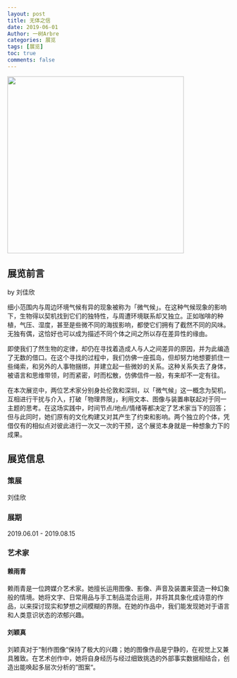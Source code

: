 ```yaml
---
layout: post
title: 无体之信 
date: 2019-06-01
Author: 一树Arbre
categories: 展览
tags: [展览]
toc: true
comments: false
--- 
```


<img src="https://s2.loli.net/2022/09/02/NIe8A9RJcDZB7oz.jpg" width="400px" />


## 展览前言

by 刘佳欣

细小范围内与周边环境气候有异的现象被称为「微气候」。在这种气候现象的影响下，生物得以契机找到它们的独特性，与周遭环境联系却又独立。正如咖啡的种植，气压、湿度，甚至是些微不同的海拔影响，都使它们拥有了截然不同的风味。无独有偶，这恰好也可以成为描述不同个体之间之所以存在差异性的缘由。

即使我们了然生物的定律，却仍在寻找着造成人与人之间差异的原因，并为此编造了无数的借口。在这个寻找的过程中，我们仿佛一座孤岛，但却努力地想要抓住一些绳索，和另外的人事物捆绑，并建立起一些微妙的关系。这种关系失去了身体，被语言和思维带领，时而紧密，时而松散，仿佛信件一般，有来却不一定有往。

在本次展览中，两位艺术家分别身处伦敦和深圳，以「微气候」这一概念为契机，互相进行干扰与介入，打破「物理界限」，利用文本、图像与装置串联起对于同一主题的思考。在这场实践中，时间节点/地点/情绪等都决定了艺术家当下的回答；但与此同时，她们原有的文化构建又对其产生了约束和影响。两个独立的个体，凭借仅有的相似点对彼此进行一次又一次的干预，这个展览本身就是一种想象力下的成果。

## 展览信息

### 策展

刘佳欣

### 展期

2019.06.01 - 2019.08.15

### 艺术家

#### 赖雨青 
赖雨青是一位跨媒介艺术家。她擅长运用图像、影像、声音及装置来营造一种幻象般的情境。她将文字、日常用品与手工制品混合运用，并将其具象化成诗意的作品，以来探讨现实和梦想之间模糊的界限。在她的作品中，我们能发现她对于语言和人类意识状态的浓郁兴趣。

#### 刘颖真 
刘颖真对于“制作图像“保持了极大的兴趣；她的图像作品是宁静的，在视觉上又兼具雅致。在艺术创作中，她将自身经历与经过细致挑选的外部事实数据相结合，创造出能唤起多层次分析的”图案“。
